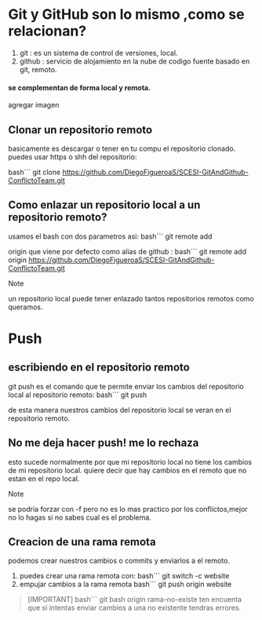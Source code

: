 # Git y GitHub son lo mismo ,como se relacionan?
1. git : es un sistema de control de versiones, local.
2. github : servicio de alojamiento en la nube de codigo fuente basado en git, remoto.
#### se complementan de forma local y remota.
agregar imagen

## Clonar un repositorio remoto
basicamente es descargar o tener en tu compu el repositorio clonado.
puedes usar https o shh del repositorio:

bash```
git clone https://github.com/DiegoFigueroaS/SCESI-GitAndGithub-ConflictoTeam.git

## Como enlazar un repositorio local a un repositorio remoto?
usamos el bash con dos parametros asi:
bash```
git remote add <alias> <direccion>

origin que viene por defecto como alias de github :
bash``` 
git remote add origin https://github.com/DiegoFigueroaS/SCESI-GitAndGithub-ConflictoTeam.git

>[!NOTE]
>un repositorio local puede tener enlazado tantos repositorios remotos como queramos.

# Push 
## escribiendo en el repositorio remoto
git push es el comando que te permite enviar los cambios del repositorio local al repositorio remoto:
bash```
git push <alias-del-remoto> <rama-deseada>

de esta manera nuestros cambios del repositorio local se veran en el repositorio remoto.

## No me deja hacer push! me lo rechaza
esto sucede normalmente por que mi repositorio local no tiene los cambios de mi repositorio local.
quiere decir que hay cambios en el remoto que no estan en el repo local.


>[!NOTE]
>se podria forzar con -f pero no es lo mas practico por los conflictos,mejor no lo hagas si no sabes cual es el problema.

## Creacion de una rama remota
podemos crear nuestros cambios o commits y enviarlos a el remoto.
1. puedes crear una rama remota con:
bash``` 
git switch -c website
2. empujar cambios a la rama remota
bash``` 
git push origin website

>[IMPORTANT]
> bash``` 
>git bash origin rama-no-existe
>ten encuenta que si intentas enviar cambios a una no existente tendras errores.


